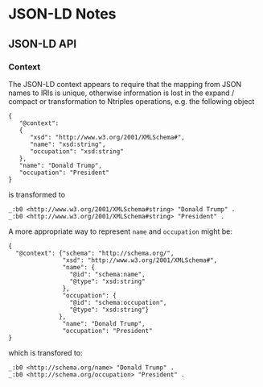 # JSON-LD Notes

## JSON-LD API

### Context

The JSON-LD context appears to require that the mapping from JSON names to 
IRIs is unique, otherwise information is lost in the expand / compact or
transformation to Ntriples
operations, e.g. the following object 

```
{
   "@context":
   {
      "xsd": "http://www.w3.org/2001/XMLSchema#",
      "name": "xsd:string",
      "occupation": "xsd:string"
   },
   "name": "Donald Trump",
   "occupation": "President"
}
```
is transformed to
```
_:b0 <http://www.w3.org/2001/XMLSchema#string> "Donald Trump" .
_:b0 <http://www.w3.org/2001/XMLSchema#string> "President" .
```

A more appropriate way to represent `name` and `occupation` might be:

```
{    
  "@context": {"schema": "http://schema.org/",
               "xsd": "http://www.w3.org/2001/XMLSchema#",
               "name": {
                 "@id": "schema:name",
                 "@type": "xsd:string"
               },
               "occupation": {
                 "@id": "schema:occupation",
                 "@type": "xsd:string"}
              },
               "name": "Donald Trump",
               "occupation": "President"
}

```

which is transfored to:

```
_:b0 <http://schema.org/name> "Donald Trump" .
_:b0 <http://schema.org/occupation> "President" .
```

